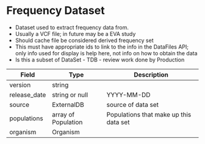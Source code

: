 # Frequency Dataset

* Dataset used to extract frequency data from.
* Usually a VCF file; in future may be a EVA study
* Should cache file be considered derived frequency set
* This must have appropriate ids to link to the info in the DataFiles API; only info used for display is help here, not info on how to obtain the data
* Is this a subset of DataSet - TDB - review work done by Production

| Field             | Type            | Description
|-------------------|-----------------|---------------------
| version           | string          | 
| release_date      | string or null        | YYYY-MM-DD
| source            | ExternalDB      | source of data set
| populations       | array of Population| Populations that make up this data set
| organism           | Organism         | 






 



















